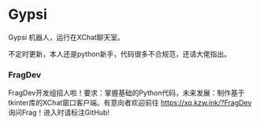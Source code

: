 # Gypsi
Gypsi 机器人，运行在XChat聊天室。

不定时更新，本人还是python新手，代码很多不合规范，还请大佬指出。

### FragDev 
FragDev开发组招人啦！要求：掌握基础的Python代码，未来发展：制作基于tkinter库的XChat窗口客户端。有意向者欢迎前往 https://xq.kzw.ink/?FragDev 询问Frag！进入时请标注GitHub! 
